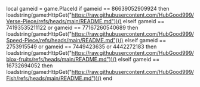 local gameid = game.PlaceId
if gameid == 86639052909924 then
    loadstring(game:HttpGet("https://raw.githubusercontent.com/HubGood999/Verse-Piece/refs/heads/main/README.md"))()
elseif gameid == 74193535211122 or gameid == 77167260540689 then
    loadstring(game:HttpGet("https://raw.githubusercontent.com/HubGood999/Speed-Piece/refs/heads/main/README.md"))()
elseif gameid == 2753915549 or gameid == 7449423635 or 4442272183 then
    loadstring(game:HttpGet("https://raw.githubusercontent.com/HubGood999/blox-fruits/refs/heads/main/README.md"))()
elseif gameid == 16732694052 then
    loadstring(game:HttpGet("https://raw.githubusercontent.com/HubGood999/Fish/refs/heads/main/README.md"))()
end
